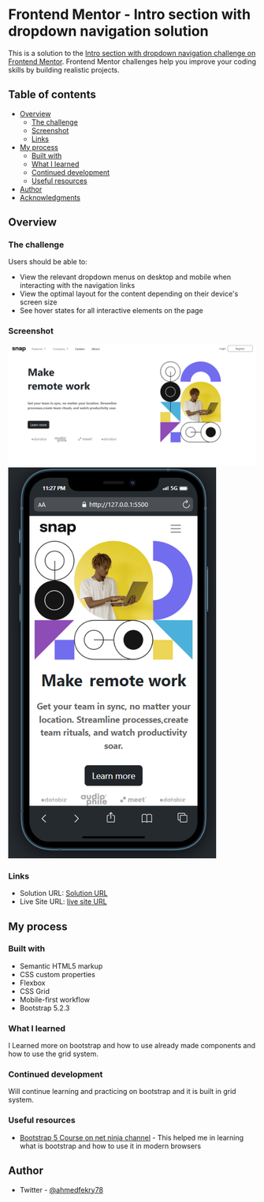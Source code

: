 # Frontend Mentor - Intro section with dropdown navigation solution

This is a solution to the [Intro section with dropdown navigation challenge on Frontend Mentor](https://www.frontendmentor.io/challenges/intro-section-with-dropdown-navigation-ryaPetHE5). Frontend Mentor challenges help you improve your coding skills by building realistic projects. 

## Table of contents

- [Overview](#overview)
  - [The challenge](#the-challenge)
  - [Screenshot](#screenshot)
  - [Links](#links)
- [My process](#my-process)
  - [Built with](#built-with)
  - [What I learned](#what-i-learned)
  - [Continued development](#continued-development)
  - [Useful resources](#useful-resources)
- [Author](#author)
- [Acknowledgments](#acknowledgments)

## Overview

### The challenge

Users should be able to:

- View the relevant dropdown menus on desktop and mobile when interacting with the navigation links
- View the optimal layout for the content depending on their device's screen size
- See hover states for all interactive elements on the page

### Screenshot

![](./images/Screenshot_2.png)
![](./images/Screenshot_1.png)

### Links

- Solution URL: [Solution URL](https://github.com/ahmedfekry/ahmedfekry.github.io/tree/master/FrontendMentor/intro-section-with-dropdown-navigation-main)
- Live Site URL: [live site URL](https://ahmedfekry.github.io/FrontendMentor/intro-section-with-dropdown-navigation-main/)

## My process

### Built with

- Semantic HTML5 markup
- CSS custom properties
- Flexbox
- CSS Grid
- Mobile-first workflow
- Bootstrap 5.2.3

### What I learned

I Learned more on bootstrap and how to use already made components and how to use the grid system.

### Continued development

Will continue learning and practicing on bootstrap and it is built in grid system.

### Useful resources

- [Bootstrap 5 Course on net ninja channel](https://www.youtube.com/playlist?list=PL4cUxeGkcC9joIM91nLzd_qaH_AimmdAR) - This helped me in learning what is bootstrap and how to use it in modern browsers

## Author

- Twitter - [@ahmedfekry78](https://www.twitter.com/ahmedfekry78)

